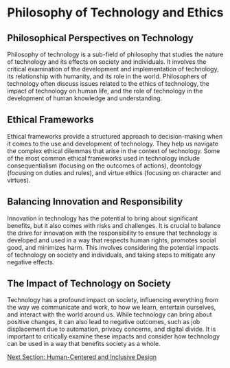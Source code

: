 # Philosophy of Technology and Ethics

## Philosophical Perspectives on Technology

Philosophy of technology is a sub-field of philosophy that studies the nature of technology and its effects on society and individuals. It involves the critical examination of the development and implementation of technology, its relationship with humanity, and its role in the world. Philosophers of technology often discuss issues related to the ethics of technology, the impact of technology on human life, and the role of technology in the development of human knowledge and understanding.

## Ethical Frameworks

Ethical frameworks provide a structured approach to decision-making when it comes to the use and development of technology. They help us navigate the complex ethical dilemmas that arise in the context of technology. Some of the most common ethical frameworks used in technology include consequentialism (focusing on the outcomes of actions), deontology (focusing on duties and rules), and virtue ethics (focusing on character and virtues).

## Balancing Innovation and Responsibility

Innovation in technology has the potential to bring about significant benefits, but it also comes with risks and challenges. It is crucial to balance the drive for innovation with the responsibility to ensure that technology is developed and used in a way that respects human rights, promotes social good, and minimizes harm. This involves considering the potential impacts of technology on society and individuals, and taking steps to mitigate any negative effects.

## The Impact of Technology on Society

Technology has a profound impact on society, influencing everything from the way we communicate and work, to how we learn, entertain ourselves, and interact with the world around us. While technology can bring about positive changes, it can also lead to negative outcomes, such as job displacement due to automation, privacy concerns, and digital divide. It is important to critically examine these impacts and consider how technology can be used in a way that benefits society as a whole.

[Next Section: Human-Centered and Inclusive Design](human_centered_and_inclusive_design.md)
